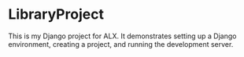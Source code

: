# LibraryProject

This is my Django project for ALX. It demonstrates setting up a Django environment, creating a project, and running the development server.